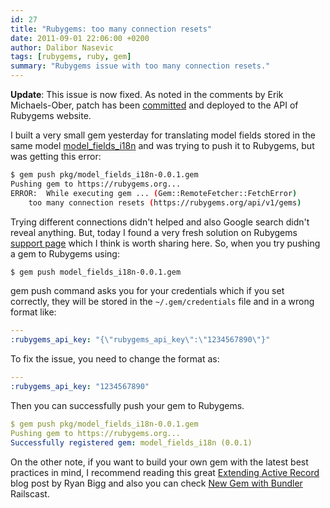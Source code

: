 ```yaml
---
id: 27
title: "Rubygems: too many connection resets"
date: 2011-09-01 22:06:00 +0200
author: Dalibor Nasevic
tags: [rubygems, ruby, gem]
summary: "Rubygems issue with too many connection resets."
---
```


**Update**: This issue is now fixed. As noted in the comments by Erik Michaels-Ober, patch has been [committed](https://github.com/rubygems/rubygems.org/commit/9eb072cc5a0283dd059447c3e537c35ea47dad39 "Rubygems patch") and deployed to the API of Rubygems website.

I built a very small gem yesterday for translating model fields stored in the same model [model\_fields\_i18n](https://github.com/dalibor/model_fields_i18n "Translate model fields stored in the same model") and was trying to push it to Rubygems, but was getting this error:

```bash
$ gem push pkg/model_fields_i18n-0.0.1.gem 
Pushing gem to https://rubygems.org...
ERROR:  While executing gem ... (Gem::RemoteFetcher::FetchError)
    too many connection resets (https://rubygems.org/api/v1/gems)
```

Trying different connections didn't helped and also Google search didn't reveal anything. But, today I found a very fresh solution on Rubygems [support page](http://help.rubygems.org/discussions/problems/715-too-many-connection-resets "Rubygems support page") which I think is worth sharing here. So, when you try pushing a gem to Rubygems using:

```bash
$ gem push model_fields_i18n-0.0.1.gem
```

gem push command asks you for your credentials which if you set correctly, they will be stored in the `~/.gem/credentials` file and in a wrong format like:

```yaml
--- 
:rubygems_api_key: "{\"rubygems_api_key\":\"1234567890\"}"
```

To fix the issue, you need to change the format as:

```yaml
--- 
:rubygems_api_key: "1234567890"
```

Then you can successfully push your gem to Rubygems.

```yaml
$ gem push pkg/model_fields_i18n-0.0.1.gem 
Pushing gem to https://rubygems.org...
Successfully registered gem: model_fields_i18n (0.0.1)
```

On the other note, if you want to build your own gem with the latest best practices in mind, I recommend reading this great [Extending Active Record](http://ryanbigg.com/2011/01/extending-active-record/ "Extending Active Record") blog post by Ryan Bigg and also you can check [New Gem with Bundler](http://railscasts.com/episodes/245-new-gem-with-bundler "New Gem with Bundler") Railscast.
